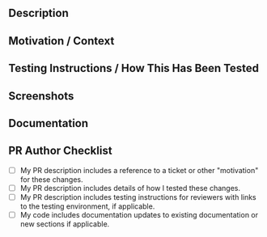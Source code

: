 ## Description
<!--- Describe your changes in detail. -->

## Motivation / Context
<!--- Why is this change required? What problem does it solve? -->
<!--- If it fixes, or is related to, an open issue, link to the issue here. -->

## Testing Instructions / How This Has Been Tested
<!--- Describe in detail how you tested your changes. -->
<!--- Include details of your testing environment, and the tests you ran. -->

## Screenshots
<!--- If applicable. --->

## Documentation
<!--- Do any of the changes affect the accuracy of existing documentation? --->
<!--- Do they warrant new sections within the current documentation? --->

## PR Author Checklist
- [ ] My PR description includes a reference to a ticket or other "motivation" for these changes.
- [ ] My PR description includes details of how I tested these changes.
- [ ] My PR description includes testing instructions for reviewers with links to the testing environment, if applicable.
- [ ] My code includes documentation updates to existing documentation or new sections if applicable.
